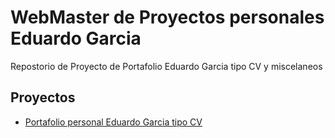 # WebMaster de Proyectos personales Eduardo Garcia

Repostorio de Proyecto de Portafolio Eduardo Garcia tipo CV y miscelaneos

## Proyectos

- [Portafolio personal Eduardo Garcia tipo CV](https://heduardogarcia.github.io/webmaster/portafolio-cv)